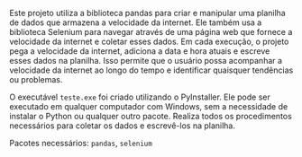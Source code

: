 Este projeto utiliza a biblioteca pandas para criar e manipular uma planilha de dados que armazena a velocidade da internet. Ele também usa a biblioteca Selenium para navegar através de uma página web que fornece a velocidade da internet e coletar esses dados. Em cada execução, o projeto pega a velocidade da internet, adiciona a data e hora atuais e escreve esses dados na planilha. Isso permite que o usuário possa acompanhar a velocidade da internet ao longo do tempo e identificar quaisquer tendências ou problemas.

O executável `teste.exe` foi criado utilizando o PyInstaller. Ele pode ser executado em qualquer computador com Windows, sem a necessidade de instalar o Python ou qualquer outro pacote. Realiza todos os procedimentos necessários para coletar os dados e escrevê-los na planilha.

Pacotes necessários: `pandas`, `selenium`
